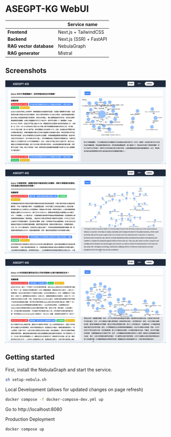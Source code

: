 # ASEGPT-KG WebUI

|                               | Service name            |
| ----------------------------- | ----------------------- |
| **Frontend**            | Next.js + TailwindCSS   |
| **Backend**             | Next.js (SSR) + FastAPI |
| **RAG vector database** | NebulaGraph             |
| **RAG generator**       | Mistral                 |

## Screenshots

![Case Study 1](./screenshots/frontend-case-study-1.png)

![Case Study 2](./screenshots/frontend-case-study-2.png)

![Case Study 3](./screenshots/frontend-case-study-3.png)

## Getting started

First, install the NebulaGraph and start the service.

```bash
sh setup-nebula.sh
```

Local Development (allows for updated changes on page refresh)

```bash
docker compose -f docker-compose-dev.yml up
```

Go to http://localhost:8080

Production Deployment

```bash
docker compose up
```
